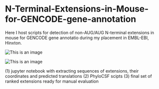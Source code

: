 # N-Terminal-Extensions-in-Mouse-for-GENCODE-gene-annotation

Here I host scripts for detection of non-AUG/AUG N-terminal extensions in mouse for GENCODE gene annotatio during my placement in EMBL-EBI, Hinxton. 

![This is an image](https://github.com/triasteran/N-Terminal-Extensions-in-Mouse-for-GENCODE-gene-annotation/gencodegenes-logo.png)

![This is an image](https://github.com/triasteran/N-Terminal-Extensions-in-Mouse-for-GENCODE-gene-annotation/mouse.png)

(1) jupyter notebook with extracting sequences of extensions, their coordinates and predicted translations 
(2) PhyloCSF scipts 
(3) final set of ranked extensions ready for manual evaluation 
